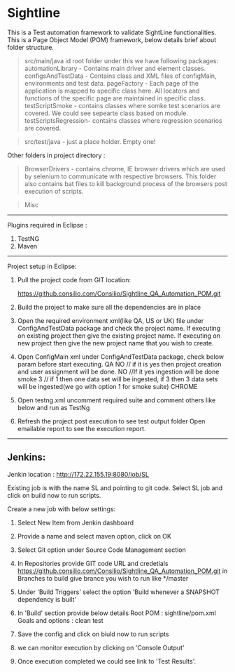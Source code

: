# Sightline
This is a Test automation framework to validate SightLine functionalities.
This is a Page Object Model (POM) framework, below details brief about folder structure.
> src/main/java id root folder under this we have following packages:
  >automationLibrary - Contains main driver and element classes.
  >configsAndTestData - Contains class and XML files of configMain, environments and test data.
  >pageFactory - Each page of the application is mapped to specific class here. All locators and functions of the specific page are    	maintained in specific class.
  >testScriptSmoke - contains classes where somke test scenarios are covered. We could see sepearte class based on module.
  >testScriptsRegression- contains classes where regression scenarios are covered.

> src/test/java - just a place holder. Empty one!

Other folders in project directory :
> BrowserDrivers - contains chrome, IE browser drivers which are used by selenium to communicate with respective browsers.
                   This folder also contains bat files to kill background process of the browsers post execution of scripts.

>Misc
  
---------------------------------------------------------------------------------------------------
Plugins required in Eclipse :
1. TestNG 
2. Maven  
---------------------------------------------------------------------------------------------------
Project setup in Eclipse:

1. Pull the project code from GIT location:

   https://github.consilio.com/Consilio/Sightline_QA_Automation_POM.git


2. Build the project to make sure all the dependencies are in place

3. Open the required environment xml(like QA, US or UK) file under ConfigAndTestData package and check the project name.
   If executing on existing project then give the existing project name.
   If executing on new project then give the new project name that you wish to create.

4. Open ConfigMain xml under ConfigAndTestData package, check below param before start executing.
	<env>QA</env><!--it should be QA or DE or LD9PT or Chicago-->
	<newProject>NO</newProject><!--it should be YES or NO only--> // if it  is yes then project creation and user assignment will be done. 
	<ingestion>NO</ingestion><!--it should be YES or NO only-->  //If it yes ingestion will be done
	<suite>smoke</suite><!--it should be Smoke or Regression only--> 
	<numberOfDataSets>3</numberOfDataSets>  // if 1 then one data set will be ingested, if 3 then 3 data sets will be ingested(we go with option 1 for smoke suite)
	<browserName>CHROME</browserName>

5. Open testng.xml 
	uncomment required suite and comment others like below and run as TestNg

	<suite-file path="./smokeSuite.xml"/>

	<!-- <suite-file path="./regressionSuite.xml" /> -->

6. Refresh the project post execution to see test output folder
   Open emailable report to see the execution report.
---------------------------------------------------------------------------------------------------
Jenkins: 
---------------------------------------------------------------------------------------------------
Jenkin location :
http://172.22.155.19:8080/job/SL

Existing job is with the name SL and pointing to git code. Select SL job and click on build now to run scripts.

Create a new job with below settings:
1. Select New Item from Jenkin dashboard 
2. Provide a name and select maven option, click on OK
3. Select Git option under Source Code Management section 
4. In Repositories provide GIT code URL and credetials 
https://github.consilio.com/Consilio/Sightline_QA_Automation_POM.git
in 	Branches to build give brance you wish to run like */master

5. Under 'Build Triggers' select the option 'Build whenever a SNAPSHOT dependency is built'
6. In 'Build' section provide below details
Root POM : sightline/pom.xml
Goals and options : clean test

7. Save the config and click on biuld now to run scripts 

8. we can monitor execution by clicking on 'Console Output'

9. Once execution completed we could see link to 'Test Results'.



